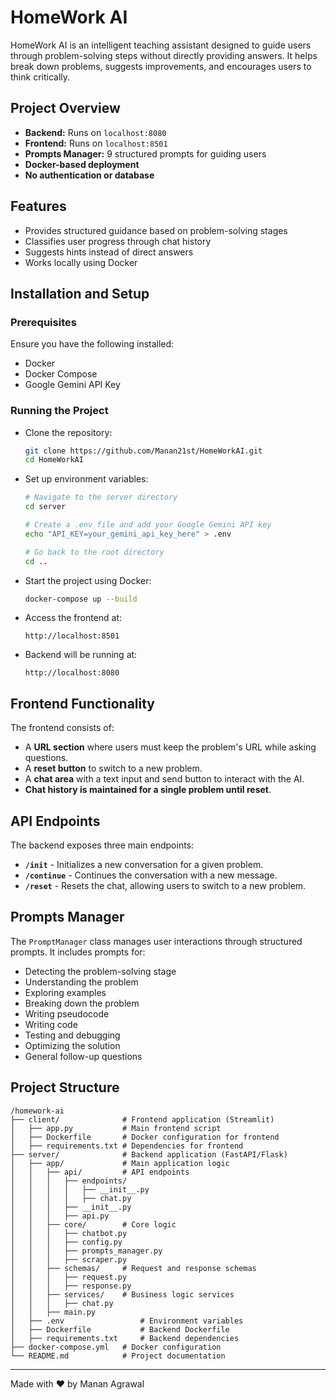 # HomeWork AI

HomeWork AI is an intelligent teaching assistant designed to guide users through problem-solving steps without directly providing answers. It helps break down problems, suggests improvements, and encourages users to think critically.

## Project Overview
- **Backend:** Runs on `localhost:8080`
- **Frontend:** Runs on `localhost:8501`
- **Prompts Manager:** 9 structured prompts for guiding users
- **Docker-based deployment**
- **No authentication or database**

## Features
- Provides structured guidance based on problem-solving stages
- Classifies user progress through chat history
- Suggests hints instead of direct answers
- Works locally using Docker

## Installation and Setup

### Prerequisites
Ensure you have the following installed:
- Docker
- Docker Compose
- Google Gemini API Key

### Running the Project

- Clone the repository:
   ```sh
   git clone https://github.com/Manan21st/HomeWorkAI.git
   cd HomeWorkAI
   ```

- Set up environment variables:
   ```sh
   # Navigate to the server directory
   cd server
   
   # Create a .env file and add your Google Gemini API key
   echo "API_KEY=your_gemini_api_key_here" > .env
   
   # Go back to the root directory
   cd ..
   ```

- Start the project using Docker:
   ```sh
   docker-compose up --build
   ```

- Access the frontend at:
   ```
   http://localhost:8501
   ```

- Backend will be running at:
   ```
   http://localhost:8080
   ```

## Frontend Functionality
The frontend consists of:
- A **URL section** where users must keep the problem's URL while asking questions.
- A **reset button** to switch to a new problem.
- A **chat area** with a text input and send button to interact with the AI.
- **Chat history is maintained for a single problem until reset**.

## API Endpoints
The backend exposes three main endpoints:
- **`/init`** - Initializes a new conversation for a given problem.
- **`/continue`** - Continues the conversation with a new message.
- **`/reset`** - Resets the chat, allowing users to switch to a new problem.

## Prompts Manager
The `PromptManager` class manages user interactions through structured prompts. It includes prompts for:
- Detecting the problem-solving stage
- Understanding the problem
- Exploring examples
- Breaking down the problem
- Writing pseudocode
- Writing code
- Testing and debugging
- Optimizing the solution
- General follow-up questions

## Project Structure
```
/homework-ai
├── client/              # Frontend application (Streamlit)
│   ├── app.py           # Main frontend script
│   ├── Dockerfile       # Docker configuration for frontend
│   ├── requirements.txt # Dependencies for frontend
├── server/              # Backend application (FastAPI/Flask)
│   ├── app/             # Main application logic
│   │   ├── api/         # API endpoints
│   │   │   ├── endpoints/
│   │   │   │   ├── __init__.py
│   │   │   │   ├── chat.py
│   │   │   ├── __init__.py
│   │   │   ├── api.py
│   │   ├── core/        # Core logic
│   │   │   ├── chatbot.py
│   │   │   ├── config.py
│   │   │   ├── prompts_manager.py
│   │   │   ├── scraper.py
│   │   ├── schemas/     # Request and response schemas
│   │   │   ├── request.py
│   │   │   ├── response.py
│   │   ├── services/    # Business logic services
│   │   │   ├── chat.py
│   │   ├── main.py
│   ├── .env                 # Environment variables
│   ├── Dockerfile           # Backend Dockerfile
│   ├── requirements.txt     # Backend dependencies
├── docker-compose.yml   # Docker configuration
└── README.md            # Project documentation
```

---
Made with ❤️ by Manan Agrawal

